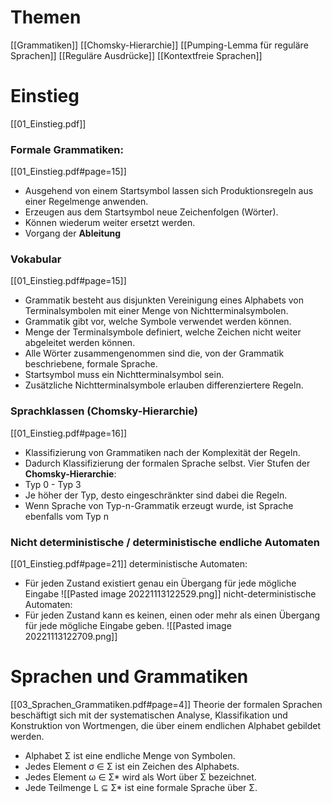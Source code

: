 # Themen
[[Grammatiken]]
[[Chomsky-Hierarchie]]
[[Pumping-Lemma für reguläre Sprachen]]
[[Reguläre Ausdrücke]]
[[Kontextfreie Sprachen]]
# Einstieg 
[[01_Einstieg.pdf]]
### Formale Grammatiken: 
[[01_Einstieg.pdf#page=15]]
- Ausgehend von einem Startsymbol lassen sich Produktionsregeln aus einer Regelmenge anwenden.
- Erzeugen aus dem Startsymbol neue Zeichenfolgen (Wörter).
- Können wiederum weiter ersetzt werden.
- Vorgang der **Ableitung**
### Vokabular
[[01_Einstieg.pdf#page=15]]
- Grammatik besteht aus disjunkten Vereinigung eines Alphabets von Terminalsymbolen mit einer Menge von Nichtterminalsymbolen.
- Grammatik gibt vor, welche Symbole verwendet werden können.
- Menge der Terminalsymbole definiert, welche Zeichen nicht weiter abgeleitet werden können.
- Alle Wörter zusammengenommen sind die, von der Grammatik beschriebene, formale Sprache.
- Startsymbol muss ein Nichtterminalsymbol sein.
- Zusätzliche Nichtterminalsymbole erlauben differenziertere Regeln.
### Sprachklassen (Chomsky-Hierarchie)
[[01_Einstieg.pdf#page=16]]
- Klassifizierung von Grammatiken nach der Komplexität der Regeln. 
- Dadurch Klassifizierung der formalen Sprache selbst.
Vier Stufen der **Chomsky-Hierarchie**:
- Typ 0 - Typ 3
- Je höher der Typ, desto eingeschränkter sind dabei die Regeln.
- Wenn Sprache von Typ-n-Grammatik erzeugt wurde, ist Sprache ebenfalls vom Typ n
### Nicht deterministische / deterministische endliche Automaten
[[01_Einstieg.pdf#page=21]]
deterministische Automaten:
- Für jeden Zustand existiert genau ein Übergang für jede mögliche Eingabe
 ![[Pasted image 20221113122529.png]]
nicht-deterministische Automaten:
- Für jeden Zustand kann es keinen, einen oder mehr als einen Übergang für jede mögliche Eingabe geben.
![[Pasted image 20221113122709.png]]
# Sprachen und Grammatiken
[[03_Sprachen_Grammatiken.pdf#page=4]]
Theorie der formalen Sprachen beschäftigt sich mit der systematischen Analyse,
Klassifikation und Konstruktion von Wortmengen, die über einem endlichen
Alphabet gebildet werden. 
- Alphabet Σ ist eine endliche Menge von Symbolen. 
- Jedes Element σ ∈ Σ ist ein Zeichen des Alphabets. 
- Jedes Element ω ∈ Σ* wird als Wort über Σ bezeichnet. 
- Jede Teilmenge L ⊆ Σ* ist eine formale Sprache über Σ.

